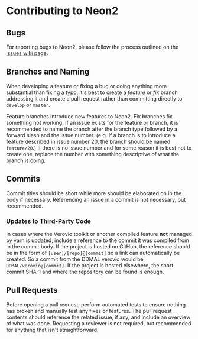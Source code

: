 # Contributing to Neon2

## Bugs

For reporting bugs to Neon2, please follow the process outlined on the
[issues wiki page](https://github.com/DDMAL/Neon2/wiki/Issues).

## Branches and Naming

When developing a feature or fixing a bug or doing anything more substantial than fixing a typo, it's best to
create a *feature* or *fix* branch addressing it and create a pull request rather than committing directly to
`develop` or `master`.

Feature branches introduce new features to Neon2. Fix branches fix something not working. If an issue exists
for the feature or branch, it is recommended to name the branch after the branch type followed by a forward slash
and the issue number. (e.g. if a branch is to introduce a feature described in issue number 20, the branch should
be named `feature/20`.)
If there is no issue number and for some reason it is best not to create one, replace the number with something
descriptive of what the branch is doing.

## Commits

Commit titles should be short while more should be elaborated on in the body if necessary.
Referencing an issue in a commit is not necessary, but recommended.

### Updates to Third-Party Code

In cases where the Verovio toolkit or another compiled feature **not** managed by yarn is updated,
include a reference to the commit it was compiled from in the commit body.
If the project is hosted on GitHub, the reference should be in the form of
`[user]/[repo]@[commit]` so a link can automatically be created. So a commit from the DDMAL verovio would be
`DDMAL/verovio@[commit]`.
If the project is hosted elsewhere, the short commit SHA-1 and where the repository can be found is enough.

## Pull Requests

Before opening a pull request, perform automated tests to ensure nothing has broken and manually test any fixes
or features. The pull request contents should reference the related issue, if any, and include an overview of
what was done.
Requesting a reviewer is not required, but recommended for anything that isn't straightforward.
